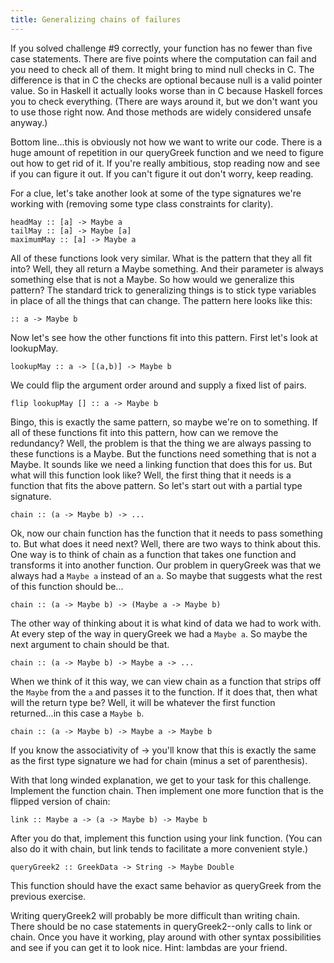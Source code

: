 ```yaml
---
title: Generalizing chains of failures
---
```


If you solved challenge #9 correctly, your function has no fewer than five
case statements.  There are five points where the computation can fail and you
need to check all of them.  It might bring to mind null checks in C.  The
difference is that in C the checks are optional because null is a valid
pointer value.  So in Haskell it actually looks worse than in C because
Haskell forces you to check everything.  (There are ways around it, but we
don't want you to use those right now.  And those methods are widely
considered unsafe anyway.)  

Bottom line...this is obviously not how we want to write our code.  There is a
huge amount of repetition in our queryGreek function and we need to figure out how
to get rid of it.  If you're really ambitious, stop reading now and see if you
can figure it out.  If you can't figure it out don't worry, keep reading.

For a clue, let's take another look at some of the type signatures we're
working with (removing some type class constraints for clarity).

    headMay :: [a] -> Maybe a
    tailMay :: [a] -> Maybe [a]
    maximumMay :: [a] -> Maybe a

All of these functions look very similar. What is the pattern that they all fit
into? Well, they all return a Maybe something. And their parameter is always
something else that is not a Maybe. So how would we generalize this pattern? The
standard trick to generalizing things is to stick type variables in place of all
the things that can change. The pattern here looks like this:

    :: a -> Maybe b

Now let's see how the other functions fit into this pattern.  First let's look
at lookupMay.

    lookupMay :: a -> [(a,b)] -> Maybe b

We could flip the argument order around and supply a fixed list of pairs.

    flip lookupMay [] :: a -> Maybe b

Bingo, this is exactly the same pattern, so maybe we're on to something.  If
all of these functions fit into this pattern, how can we remove the
redundancy?  Well, the problem is that the thing we are always passing to
these functions is a Maybe.  But the functions need something that is not a
Maybe.  It sounds like we need a linking function that does this for us.  But
what will this function look like?  Well, the first thing that it needs is a
function that fits the above pattern.  So let's start out with a partial type
signature.

    chain :: (a -> Maybe b) -> ...

Ok, now our chain function has the function that it needs to pass something to.
But what does it need next?  Well, there are two ways to think about this.
One way is to think of chain as a function that takes one function and
transforms it into another function.  Our problem in queryGreek was that we always
had a `Maybe a` instead of an `a`.  So maybe that suggests what the rest of
this function should be...

    chain :: (a -> Maybe b) -> (Maybe a -> Maybe b)

The other way of thinking about it is what kind of data we had to work with.
At every step of the way in queryGreek we had a `Maybe a`.  So maybe the next
argument to chain should be that.

    chain :: (a -> Maybe b) -> Maybe a -> ...

When we think of it this way, we can view chain as a function that strips off
the `Maybe` from the `a` and passes it to the function.  If it does that, then
what will the return type be?  Well, it will be whatever the first function
returned...in this case a `Maybe b`.

    chain :: (a -> Maybe b) -> Maybe a -> Maybe b

If you know the associativity of -> you'll know that this is exactly the same
as the first type signature we had for chain (minus a set of parenthesis).

With that long winded explanation, we get to your task for this challenge.
Implement the function chain.  Then implement one more function that is the
flipped version of chain:

    link :: Maybe a -> (a -> Maybe b) -> Maybe b

After you do that, implement this function using your link function.  (You can
also do it with chain, but link tends to facilitate a more convenient style.)

    queryGreek2 :: GreekData -> String -> Maybe Double

This function should have the exact same behavior as queryGreek from the
previous exercise.

Writing queryGreek2 will probably be more difficult than writing chain.  There
should be no case statements in queryGreek2--only calls to link or chain.
Once you have it working, play around with other syntax possibilities and see
if you can get it to look nice.  Hint: lambdas are your friend.

